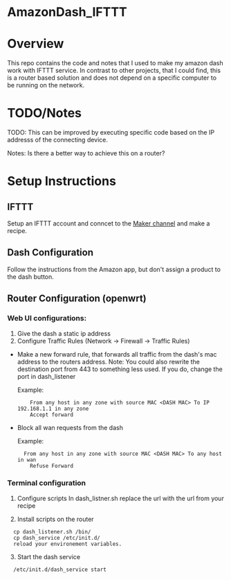 # AmazonDash_IFTTT

# Overview

This repo contains the code and notes that I used to make my amazon dash work with IFTTT service.
In contrast to other projects, that I could find, this is a router based solution and does not depend on a specific computer to be running on the network.

# TODO/Notes

TODO: This can be improved by executing specific code based on the IP addresss of the connecting device.

Notes: Is there a better way to achieve this on a router?

# Setup Instructions

## IFTTT
Setup an IFTTT account and conncet to the [Maker channel](https://ifttt.com/maker) and make a recipe.

## Dash Configuration

Follow the instructions from the Amazon app, but don't assign a product to the dash button.

## Router Configuration (openwrt)

### Web UI configurations:
1. Give the dash a static ip address
2. Configure Traffic Rules (Network -> Firewall -> Traffic Rules)

  * Make a new forward rule, that forwards all traffic from the dash's mac address to the routers address.
  Note: You could also rewrite the destination port from 443 to something less used.
  If you do, change the port in dash_listener
	
    Example:
    ```
    	From any host in any zone with source MAC <DASH MAC> To IP 192.168.1.1 in any zone
    	Accept forward
    ```

  * Block all wan requests from the dash
  
    Example:
    ```
      From any host in any zone with source MAC <DASH MAC> To any host in wan
    	Refuse Forward
    ```

### Terminal configuration

1. Configure scripts
    In dash_listner.sh replace the url with the url from your recipe

2. Install scripts on the router
  ```
    cp dash_listener.sh /bin/
    cp dash_service /etc/init.d/
    reload your environement variables.
  ```

3. Start the dash service
  ```
    /etc/init.d/dash_service start
  ```
